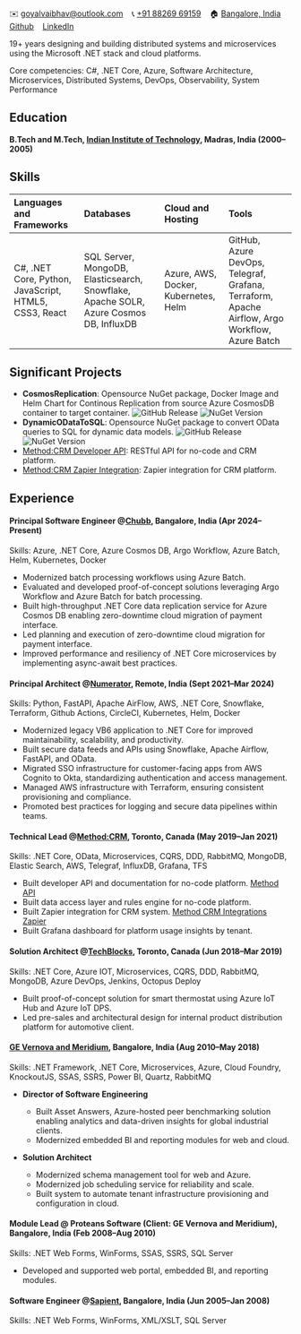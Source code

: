 ✉️ <a href="mailto:goyalvaibhav@outlook.com" target="_blank">goyalvaibhav@outlook.com</a> &nbsp;&nbsp; 📞 <a href="tel:+918826969159" target="_blank">+91 88269 69159</a> &nbsp;&nbsp; 🏠 <a href="https://goo.gl/maps/iaamjgcBvFhMauYG6" target="_blank">Bangalore, India</a> &nbsp;&nbsp; <a href="https://github.com/vaibhav-goyal" target="_blank">Github</a> &nbsp;&nbsp; <a href="https://www.linkedin.com/in/vaibhav-goyal-2265b613/" target="_blank">LinkedIn</a>

19+ years designing and building distributed systems and microservices using the Microsoft .NET stack and cloud platforms.

Core competencies: C#, .NET Core, Azure, Software Architecture, Microservices, Distributed Systems, DevOps, Observability, System Performance

## Education

**B.Tech and M.Tech, <a href="https://www.iitm.ac.in/" target="_blank">Indian Institute of Technology</a>, Madras, India (2000–2005)**

## Skills

| Languages and Frameworks | Databases | Cloud and Hosting | Tools |
|:---|:---|:---|:---|
| C#, .NET Core, Python, JavaScript, HTML5, CSS3, React | SQL Server, MongoDB, Elasticsearch, Snowflake, Apache SOLR, Azure Cosmos DB, InfluxDB | Azure, AWS, Docker, Kubernetes, Helm | GitHub, Azure DevOps, Telegraf, Grafana, Terraform, Apache Airflow, Argo Workflow, Azure Batch |

## Significant Projects

- **CosmosReplication**: Opensource NuGet package, Docker Image and Helm Chart for Continous Replication from source Azure CosmosDB container to target container.
  ![GitHub Release](https://img.shields.io/github/v/release/CosmosReplication/CosmosReplication?style=for-the-badge&logo=Github&label=GitHub) ![NuGet Version](https://img.shields.io/nuget/v/CosmosReplication?style=for-the-badge&logo=CosmosReplication&label=NuGet)
- **DynamicODataToSQL**: Opensource NuGet package to convert OData queries to SQL for dynamic data models.
  ![GitHub Release](https://img.shields.io/github/v/release/DynamicODataToSQL/DynamicODataToSQL?style=for-the-badge&logo=Github&label=GitHub) ![NuGet Version](https://img.shields.io/nuget/v/DynamicODataToSQL?style=for-the-badge&logo=NuGet&label=NuGet)
- <a href="https://developer.method.me/" target="_blank">Method:CRM Developer API</a>: RESTful API for no-code and CRM platform.
- <a href="https://zapier.com/apps/method-crm/integrations" target="_blank">Method:CRM Zapier Integration</a>: Zapier integration for CRM platform.

## Experience

#### Principal Software Engineer @<a href="https://www.chubb.com/" target="_blank">Chubb</a>, Bangalore, India (Apr 2024–Present)

Skills: Azure, .NET Core, Azure Cosmos DB, Argo Workflow, Azure Batch, Helm, Kubernetes, Docker

- Modernized batch processing workflows using Azure Batch.
- Evaluated and developed proof-of-concept solutions leveraging Argo Workflow and Azure Batch for batch processing.
- Built high-throughput .NET Core data replication service for Azure Cosmos DB enabling zero-downtime cloud migration of payment interface.
- Led planning and execution of zero-downtime cloud migration for payment interface.
- Improved performance and resiliency of .NET Core microservices by implementing async-await best practices.
  
#### Principal Architect @<a href="https://www.numerator.com/" target="_blank">Numerator</a>, Remote, India (Sept 2021–Mar 2024)

Skills: Python, FastAPI, Apache AirFlow, AWS, .NET Core, Snowflake, Terraform, Github Actions, CircleCI, Kubernetes, Helm, Docker

- Modernized legacy VB6 application to .NET Core for improved maintainability, scalability, and productivity.
- Built secure data feeds and APIs using Snowflake, Apache Airflow, FastAPI, and OData.
- Migrated SSO infrastructure for customer-facing apps from AWS Cognito to Okta, standardizing authentication and access management.
- Managed AWS infrastructure with Terraform, ensuring consistent provisioning and compliance.
- Promoted best practices for logging and secure data pipelines within teams.

#### Technical Lead @<a href="https://www.method.me/" target="_blank">Method:CRM</a>, Toronto, Canada (May 2019–Jan 2021)

Skills: .NET Core, OData, Microservices, CQRS, DDD, RabbitMQ, MongoDB, Elastic Search, AWS, Telegraf, InfluxDB, Grafana, TFS

- Built developer API and documentation for no-code platform. [Method API](https://developer.method.me/)
- Built data access layer and rules engine for no-code platform.
- Built Zapier integration for CRM system. [Method CRM Integrations Zapier](https://zapier.com/apps/method-crm/integrations)
- Built Grafana dashboard for platform usage insights by tenant.

#### Solution Architect @<a href="https://tblocks.com/" target="_blank">TechBlocks</a>, Toronto, Canada (Jun 2018–Mar 2019)

Skills: .NET Core, Azure IOT, Microservices, CQRS, DDD, RabbitMQ, MongoDB, Azure DevOps, Jenkins, Octopus Deploy

- Built proof-of-concept solution for smart thermostat using Azure IoT Hub and Azure IoT DPS.
- Led pre-sales and architectural design for internal product distribution platform for automotive client.

#### <a href="https://www.gevernova.com/software/products/asset-performance-management" target="_blank">GE Vernova and Meridium</a>, Bangalore, India (Aug 2010–May 2018)

Skills: .NET Framework, .NET Core, Microservices, Azure, Cloud Foundry, KnockoutJS, SSAS, SSRS, Power BI, Quartz, RabbitMQ

- **Director of Software Engineering**
  - Built Asset Answers, Azure-hosted peer benchmarking solution enabling analytics and data-driven insights for global industrial clients.
  - Modernized embedded BI and reporting modules for web and cloud.

- **Solution Architect**
  - Modernized schema management tool for web and Azure.
  - Modernized job scheduling service for reliability and scale.
  - Built system to automate tenant infrastructure provisioning and configuration in cloud.

#### Module Lead @ Proteans Software (Client: GE Vernova and Meridium), Bangalore, India (Feb 2008–Aug 2010)

Skills: .NET Web Forms, WinForms, SSAS, SSRS, SQL Server

- Developed and supported web portal, embedded BI, and reporting modules.

#### Software Engineer @<a href="https://www.publicissapient.com/" target="_blank">Sapient</a>, Bangalore, India (Jun 2005–Jan 2008)

Skills: .NET Web Forms, WinForms, XML/XSLT, SQL Server
